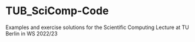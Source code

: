 # TUB_SciComp-Code
Examples and exercise solutions for the Scientific Computing Lecture at TU Berlin in WS 2022/23

